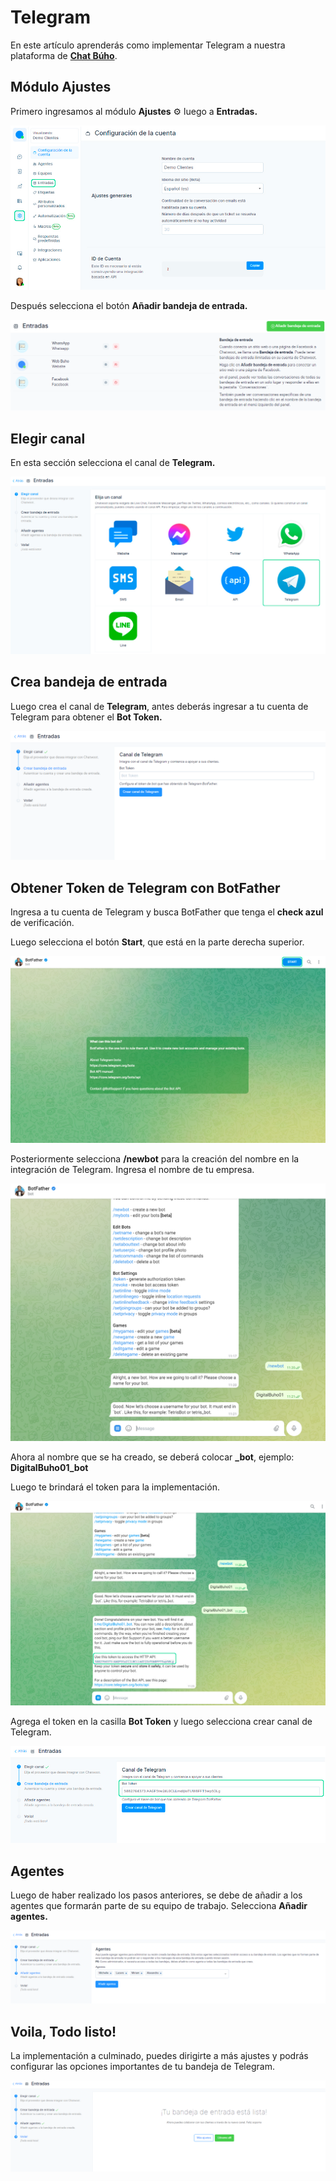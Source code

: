 # Telegram
En este artículo aprenderás como implementar Telegram a nuestra plataforma de **[Chat Búho](https://buho.la/chat)**.

## Módulo Ajustes
Primero ingresamos al módulo **Ajustes** ⚙️ luego a **Entradas.**

![Alt text](img/Telegram_01.jpg)

Después selecciona el botón **Añadir bandeja de entrada.**

![Alt text](img/Telegram_02.png)

## Elegir canal
En esta sección selecciona el canal de **Telegram.**

![Alt text](img/Telegram_03.jpg)

## Crea bandeja de entrada
Luego crea el canal de **Telegram**, antes deberás ingresar a tu cuenta de Telegram para obtener el **Bot Token.**

![Alt text](img/Telegram_04.png)

## Obtener Token de Telegram con BotFather
Ingresa a tu cuenta de Telegram y busca BotFather que tenga el **check azul** de verificación.

Luego selecciona el botón **Start**, que está en la parte derecha superior.

![Alt text](img/Telegram_05.jpg)

Posteriormente selecciona **/newbot** para la creación del nombre en la integración de Telegram. Ingresa el nombre de tu empresa.

![Alt text](img/Telegram_06.png)


Ahora al nombre que se ha creado, se deberá colocar **_bot**, ejemplo: **DigitalBuho01_bot**

Luego te brindará el token para la implementación.


![Alt text](img/Telegram_07.jpg)

Agrega el token en la casilla **Bot Token** y luego selecciona crear canal de Telegram.

![Alt text](img/Telegram_08.jpg)

## Agentes
Luego de haber realizado los pasos anteriores, se debe de añadir a los agentes que formarán parte de su equipo de trabajo. Selecciona **Añadir agentes.**

![Alt text](img/Telegram_09.png)

## Voila, Todo listo!
La implementación a culminado, puedes dirigirte a más ajustes y podrás configurar las opciones importantes de tu bandeja de Telegram.

![Alt text](img/Telegram_10.png)


